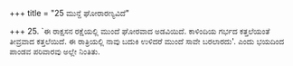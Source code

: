 +++
title = "25 ಮುನ್ದೆ ಘೋರಾರಣ್ಯವಿದೆ"

+++
25. `ಈ ರಾಕ್ಷಸನ ರಕ್ಷೆಯಲ್ಲಿ ಮುಂದೆ ಘೋರವಾದ ಅಡವಿಯಿದೆ. ಕಾಳಿಂದಿಯ ಗರ್ಭದ ಕತ್ತಲೆಯಂತೆ ತೀವ್ರವಾದ ಕತ್ತಲೆಯಿದೆ. ಈ ರಾತ್ರಿಯಲ್ಲಿ ನಾವು ಬದುಕಿ ಉಳಿದರೆ ಮುಂದೆ ಸಾವೇ ಬರಲಾರದು'. ಎಂದು ಭಯದಿಂದ ಪಾಂಡವ ಪರಿವಾರವು ಅಲ್ಲೇ ನಿಂತಿತು.